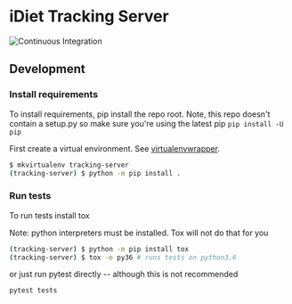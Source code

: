 iDiet Tracking Server
=====================


![Continuous Integration](https://github.com/johnhoman/tracking-server/workflows/Continuous%20Integration/badge.svg)

## Development
### Install requirements
To install requirements, pip install the repo root. Note, this repo doesn't
contain a setup.py so make sure you're using the latest pip `pip install -U pip`

First create a virtual environment.
See [virtualenvwrapper](https://virtualenvwrapper.readthedocs.io/en/latest/).

```bash
$ mkvirtualenv tracking-server
(tracking-server) $ python -m pip install .
```

### Run tests
To run tests install tox

Note: python interpreters must be installed. Tox will not do that for you
```bash
(tracking-server) $ python -m pip install tox
(tracking-server) $ tox -e py36 # runs tests on python3.6
```
or just run pytest directly -- although this is not recommended

```bash
pytest tests
```
